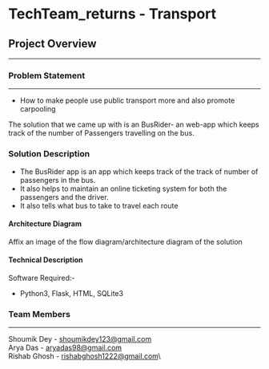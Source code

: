 # TechTeam_returns - Transport

## Project Overview
----------------------------------

### Problem Statement
----------------------------------
* How to make people use public transport more and also promote carpooling

The solution that we came up with is an BusRider- an web-app which keeps track of the number of Passengers travelling on the bus.

### Solution Description

* The BusRider app is an app which keeps track of the track of number of passengers in the bus.
* It also helps to maintain an online ticketing system for both the passengers and the driver.
* It also tells what bus to take to travel each route 


#### Architecture Diagram

Affix an image of the flow diagram/architecture diagram of the solution

#### Technical Description

Software Required:- 
* Python3, Flask, HTML, SQLite3


### Team Members
----------------------------------

Shoumik Dey  - shoumikdey123@gmail.com\
Arya Das     - aryadas98@gmail.com\
Rishab Ghosh - rishabghosh1222@gmail.com\

